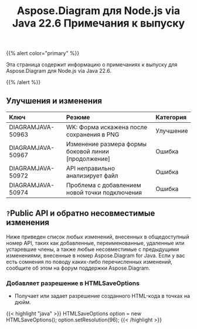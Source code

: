 ﻿---
title: Aspose.Diagram для Node.js via Java 22.6 Примечания к выпуску
type: docs
weight: 22
url: /ru/java/aspose-diagram-for-node-js-via-java-22-6-release-notes/
---
{{% alert color="primary" %}}

Эта страница содержит информацию о примечаниях к выпуску для Aspose.Diagram для Node.js via Java 22.6.

{{% /alert %}}
## **Улучшения и изменения**  ##

|**Ключ**|**Резюме**|**Категория**|
|:- |:- |:- |
|DIAGRAMJAVA-50963|WK: Форма искажена после сохранения в PNG|Улучшение|
|DIAGRAMJAVA-50967|Изменение размера формы боковой линии [продолжение]|Ошибка|
|DIAGRAMJAVA-50972|API неправильно анализирует файл|Ошибка|
|DIAGRAMJAVA-50974|Проблема с добавлением новой точки подключения|Ошибка|

## `?`**Public API и обратно несовместимые изменения**
Ниже приведен список любых изменений, внесенных в общедоступный номер API, таких как добавленные, переименованные, удаленные или устаревшие члены, а также любые несовместимые с предыдущими изменениями, внесенные в номер Aspose.Diagram for Java. Если у вас есть сомнения по поводу каких-либо перечисленных изменений, сообщите об этом на форум поддержки Aspose.Diagram.

### **Добавляет разрешение в HTMLSaveOptions**
- Получает или задает разрешение созданного HTML-кода в точках на дюйм.

{{< highlight "java" >}}
HTMLSaveOptions option = new HTMLSaveOptions();
option.setResolution(96);
{{< /highlight >}}
